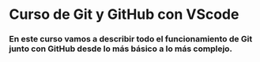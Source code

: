 # Curso de Git y GitHub con VScode

### En este curso vamos a describir todo el funcionamiento de Git junto con GitHub desde lo más básico a lo más complejo.
